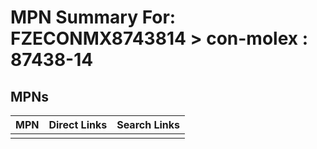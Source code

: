 



# MPN Summary For: FZECONMX8743814 > con-molex : 87438-14

## MPNs
  

|MPN|Direct Links|Search Links|
| :--- | :--- | :--- |
||||
